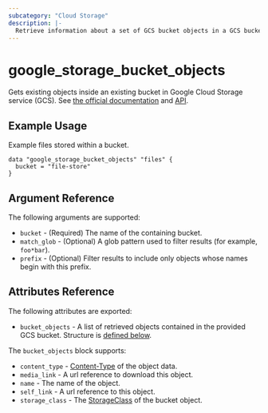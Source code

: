 ```yaml
---
subcategory: "Cloud Storage"
description: |-
  Retrieve information about a set of GCS bucket objects in a GCS bucket.
---
```



# google_storage_bucket_objects

Gets existing objects inside an existing bucket in Google Cloud Storage service (GCS).
See [the official documentation](https://cloud.google.com/storage/docs/key-terms#objects)
and [API](https://cloud.google.com/storage/docs/json_api/v1/objects/list).

## Example Usage

Example files stored within a bucket.

```hcl
data "google_storage_bucket_objects" "files" {
  bucket = "file-store"
}
```

## Argument Reference

The following arguments are supported:

* `bucket` - (Required) The name of the containing bucket.
* `match_glob` - (Optional) A glob pattern used to filter results (for example, `foo*bar`).
* `prefix` - (Optional) Filter results to include only objects whose names begin with this prefix.


## Attributes Reference

The following attributes are exported:

* `bucket_objects` - A list of retrieved objects contained in the provided GCS bucket. Structure is [defined below](#nested_bucket_objects).

<a name="nested_bucket_objects"></a>The `bucket_objects` block supports:

* `content_type` - [Content-Type](https://tools.ietf.org/html/rfc7231#section-3.1.1.5) of the object data.
* `media_link` - A url reference to download this object.
* `name` - The name of the object.
* `self_link` - A url reference to this object.
* `storage_class` - The [StorageClass](https://cloud.google.com/storage/docs/storage-classes) of the bucket object.
